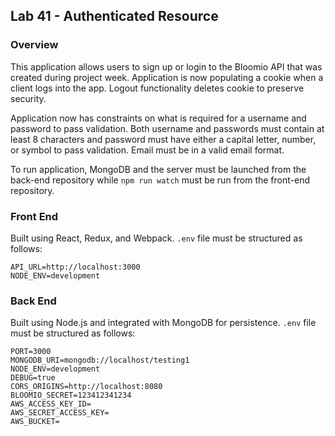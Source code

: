## Lab 41 - Authenticated Resource

### Overview

This application allows users to sign up or login to the Bloomio API that was created during project week.
Application is now populating a cookie when a client logs into the app. Logout functionality deletes cookie to preserve security.

Application now has constraints on what is required for a username and password to pass validation. Both username and passwords must contain at least 8 characters and password must have either a capital letter, number, or symbol to pass validation. Email must be in a valid email format.

To run application, MongoDB and the server must be launched from the back-end repository while `npm run watch` must be run from the front-end repository.

### Front End

Built using React, Redux, and Webpack. `.env` file must be structured as follows:

```
API_URL=http://localhost:3000
NODE_ENV=development
```

### Back End

Built using Node.js and integrated with MongoDB for persistence. `.env` file must be structured as follows:
```
PORT=3000
MONGODB_URI=mongodb://localhost/testing1
NODE_ENV=development
DEBUG=true
CORS_ORIGINS=http://localhost:8080
BLOOMIO_SECRET=123412341234
AWS_ACCESS_KEY_ID=
AWS_SECRET_ACCESS_KEY=
AWS_BUCKET=
```